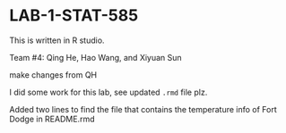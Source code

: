 # LAB-1-STAT-585

This is written in R studio.


Team #4: Qing He, Hao Wang, and Xiyuan Sun


make changes from QH


I did some work for this lab, see updated `.rmd` file plz. 

Added two lines to find the file that contains the temperature info of Fort Dodge in README.rmd
